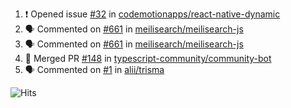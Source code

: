 <!--START_SECTION:activity-->
1. ❗️ Opened issue [#32](https://github.com/codemotionapps/react-native-dynamic/issues/32) in [codemotionapps/react-native-dynamic](https://github.com/codemotionapps/react-native-dynamic)
2. 🗣 Commented on [#661](https://github.com/meilisearch/meilisearch-js/issues/661) in [meilisearch/meilisearch-js](https://github.com/meilisearch/meilisearch-js)
3. 🗣 Commented on [#661](https://github.com/meilisearch/meilisearch-js/issues/661) in [meilisearch/meilisearch-js](https://github.com/meilisearch/meilisearch-js)
4. 🎉 Merged PR [#148](https://github.com/typescript-community/community-bot/pull/148) in [typescript-community/community-bot](https://github.com/typescript-community/community-bot)
5. 🗣 Commented on [#1](https://github.com/alii/trisma/issues/1) in [alii/trisma](https://github.com/alii/trisma)
<!--END_SECTION:activity-->

![Hits](https://hitcounter.pythonanywhere.com/count/tag.svg?url=https%3A%2F%2Fgithub.com%2Frobertwestbury)

